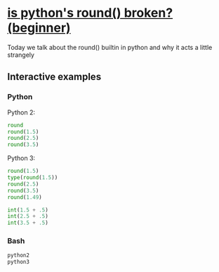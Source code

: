 # [is python's round() broken? (beginner)](https://youtu.be/sIObDTFsKyI)

Today we talk about the round() builtin in python and why it acts a little strangely

## Interactive examples

### Python

Python 2:

```python
round
round(1.5)
round(2.5)
round(3.5)
```

Python 3:

```python
round(1.5)
type(round(1.5))
round(2.5)
round(3.5)
round(1.49)

int(1.5 + .5)
int(2.5 + .5)
int(3.5 + .5)
```

### Bash

```bash
python2
python3
```
